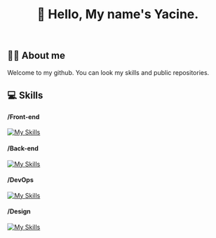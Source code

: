 <h1 align="center">👋 Hello, My name's Yacine.</h1></br>

<h2>👨‍💻 About me</h2>
<p>Welcome to my github. You can look my skills and public repositories.</p>

<h2>💻 Skills</h2>

<h4>/Front-end</h4>

[![My Skills](https://skillicons.dev/icons?i=js,html,css,react,angular,bootstrap,tailwind&theme=light)](https://skillicons.dev)

<h4>/Back-end</h4>

[![My Skills](https://skillicons.dev/icons?i=php,symfony,laravel,java,spring,hibernate,postgres,mysql&theme=light)](https://skillicons.dev)</br>

<h4>/DevOps</h4>

[![My Skills](https://skillicons.dev/icons?i=docker,github,git&theme=light)](https://skillicons.dev)</br>

<h4>/Design</h4>

[![My Skills](https://skillicons.dev/icons?i=figma&theme=light)](https://skillicons.dev)</br>


